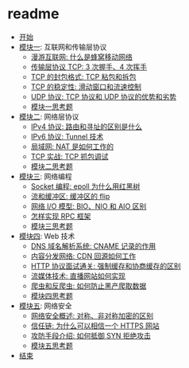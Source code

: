 # readme

* [开始](notes/begin.md)
* [模块一](notes/module_1): 互联网和传输层协议
    * [漫游互联网: 什么是蜂窝移动网络](notes/module_1/lecture_1.md)
    * [传输层协议 TCP: 3 次握手、4 次挥手](notes/module_1/lecture_2.md)
    * [TCP 的封包格式: TCP 粘包和拆包](notes/module_1/lecture_3.md)
    * [TCP 的稳定性: 滑动窗口和流速控制](notes/module_1/lecture_4.md)
    * [UDP 协议: TCP 协议和 UDP 协议的优势和劣势](notes/module_1/lecture_5.md)
    * [模块一思考题](notes/module_1/exercise.md)
* [模块二](notes/module_2): 网络层协议
    * [IPv4 协议: 路由和寻址的区别是什么](notes/module_2/lecture_6.md)
    * [IPv6 协议: Tunnel 技术](notes/module_2/lecture_7.md)
    * [局域网: NAT 是如何工作的](notes/module_2/lecture_8.md)
    * [TCP 实战: TCP 抓包调试](notes/module_2/lecture_9.md)
    * [模块二思考题](notes/module_2/exercise.md)
* [模块三](notes/module_3): 网络编程
    * [Socket 编程: epoll 为什么用红黑树](notes/module_3/lecture_10.md)
    * [流和缓冲区: 缓冲区的 flip](notes/module_3/lecture_11.md)
    * [网络 I/O 模型: BIO、NIO 和 AIO 区别](notes/module_3/lecture_12.md)
    * [怎样实现 RPC 框架](notes/module_3/lecture_13.md)
    * [模块三思考题](notes/module_3/exercise.md)
* [模块四](notes/module_4): Web 技术
    * [DNS 域名解析系统: CNAME 记录的作用](notes/module_4/lecture_14.md)
    * [内容分发网络: CDN 回源如何工作](notes/module_4/lecture_15.md)
    * [HTTP 协议面试通关: 强制缓存和协商缓存的区别](notes/module_4/lecture_16.md)
    * [流媒体技术: 直播网站如何实现](notes/module_4/lecture_17.md)
    * [爬虫和反爬虫: 如何防止黑产爬取数据](notes/module_4/lecture_18.md)
    * [模块四思考题](notes/module_4/exercise.md)
* [模块五](notes/module_5): 网络安全
    * [网络安全概述: 对称、非对称加密的区别](notes/module_5/lecture_19.md)
    * [信任链: 为什么可以相信一个 HTTPS 网站](notes/module_5/lecture_20.md)
    * [攻防手段介绍: 如何抵御 SYN 拒绝攻击](notes/module_5/lecture_21.md)
    * [模块五思考题](notes/module_5/exercise.md)
* [结束](notes/end.md)

